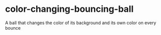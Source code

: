 # color-changing-bouncing-ball
 A ball that changes the color of its background and its own color on every bounce
